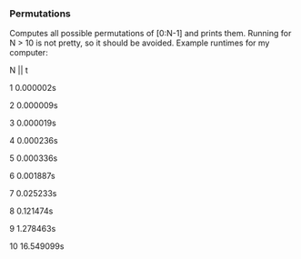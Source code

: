 ### Permutations
Computes all possible permutations of [0:N-1] and prints them. Running for
N > 10 is not pretty, so it should be avoided. Example runtimes for my computer:

N || t

1    0.000002s

2    0.000009s

3    0.000019s

4    0.000236s

5    0.000336s

6    0.001887s

7    0.025233s

8    0.121474s

9    1.278463s

10  16.549099s
